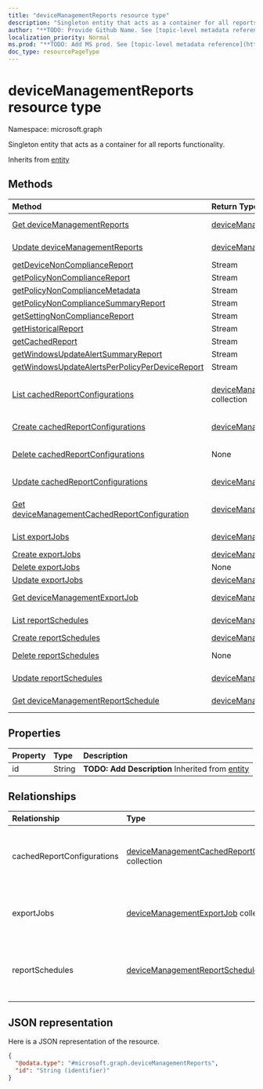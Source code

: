 ```yaml
---
title: "deviceManagementReports resource type"
description: "Singleton entity that acts as a container for all reports functionality."
author: "**TODO: Provide Github Name. See [topic-level metadata reference](https://msgo.azurewebsites.net/add/document/guidelines/metadata.html#topic-level-metadata)**"
localization_priority: Normal
ms.prod: "**TODO: Add MS prod. See [topic-level metadata reference](https://msgo.azurewebsites.net/add/document/guidelines/metadata.html#topic-level-metadata)**"
doc_type: resourcePageType
---
```


# deviceManagementReports resource type


Namespace: microsoft.graph

Singleton entity that acts as a container for all reports functionality.


Inherits from [entity](../resources/entity.md)

## Methods
|Method|Return Type|Description|
|:---|:---|:---|
|[Get deviceManagementReports](../api/devicemanagementreports-get.md)|[deviceManagementReports](../resources/devicemanagementreports.md)|Read the properties and relationships of a [deviceManagementReports](../resources/devicemanagementreports.md) object.|
|[Update deviceManagementReports](../api/devicemanagementreports-update.md)|[deviceManagementReports](../resources/devicemanagementreports.md)|Update the properties of a [deviceManagementReports](../resources/devicemanagementreports.md) object.|
|[getDeviceNonComplianceReport](../api/devicemanagementreports-getdevicenoncompliancereport.md)|Stream|**TODO: Add Description**|
|[getPolicyNonComplianceReport](../api/devicemanagementreports-getpolicynoncompliancereport.md)|Stream|**TODO: Add Description**|
|[getPolicyNonComplianceMetadata](../api/devicemanagementreports-getpolicynoncompliancemetadata.md)|Stream|**TODO: Add Description**|
|[getPolicyNonComplianceSummaryReport](../api/devicemanagementreports-getpolicynoncompliancesummaryreport.md)|Stream|**TODO: Add Description**|
|[getSettingNonComplianceReport](../api/devicemanagementreports-getsettingnoncompliancereport.md)|Stream|**TODO: Add Description**|
|[getHistoricalReport](../api/devicemanagementreports-gethistoricalreport.md)|Stream|**TODO: Add Description**|
|[getCachedReport](../api/devicemanagementreports-getcachedreport.md)|Stream|**TODO: Add Description**|
|[getWindowsUpdateAlertSummaryReport](../api/devicemanagementreports-getwindowsupdatealertsummaryreport.md)|Stream|**TODO: Add Description**|
|[getWindowsUpdateAlertsPerPolicyPerDeviceReport](../api/devicemanagementreports-getwindowsupdatealertsperpolicyperdevicereport.md)|Stream|**TODO: Add Description**|
|[List cachedReportConfigurations](../api/devicemanagementreports-list-cachedreportconfigurations.md)|[deviceManagementCachedReportConfiguration](../resources/devicemanagementcachedreportconfiguration.md) collection|Get the deviceManagementCachedReportConfigurations from the cachedReportConfigurations navigation property.|
|[Create cachedReportConfigurations](../api/devicemanagementreports-post-cachedreportconfigurations.md)|[deviceManagementCachedReportConfiguration](../resources/devicemanagementcachedreportconfiguration.md)|Create a new cachedReportConfigurations object.|
|[Delete cachedReportConfigurations](../api/devicemanagementreports-delete-cachedreportconfigurations.md)|None|Delete a [deviceManagementCachedReportConfiguration](../resources/devicemanagementcachedreportconfiguration.md) object.|
|[Update cachedReportConfigurations](../api/devicemanagementreports-update-cachedreportconfigurations.md)|[deviceManagementCachedReportConfiguration](../resources/devicemanagementcachedreportconfiguration.md)|Update the properties of a cachedReportConfigurations object.|
|[Get deviceManagementCachedReportConfiguration](../api/devicemanagementcachedreportconfiguration-get.md)|[deviceManagementCachedReportConfiguration](../resources/devicemanagementcachedreportconfiguration.md)|Read the properties and relationships of a [deviceManagementCachedReportConfiguration](../resources/devicemanagementcachedreportconfiguration.md) object.|
|[List exportJobs](../api/devicemanagementreports-list-exportjobs.md)|[deviceManagementExportJob](../resources/devicemanagementexportjob.md) collection|Get the deviceManagementExportJobs from the exportJobs navigation property.|
|[Create exportJobs](../api/devicemanagementreports-post-exportjobs.md)|[deviceManagementExportJob](../resources/devicemanagementexportjob.md)|Create a new exportJobs object.|
|[Delete exportJobs](../api/devicemanagementreports-delete-exportjobs.md)|None|Delete an [deviceManagementExportJob](../resources/devicemanagementexportjob.md) object.|
|[Update exportJobs](../api/devicemanagementreports-update-exportjobs.md)|[deviceManagementExportJob](../resources/devicemanagementexportjob.md)|Update the properties of an exportJobs object.|
|[Get deviceManagementExportJob](../api/devicemanagementexportjob-get.md)|[deviceManagementExportJob](../resources/devicemanagementexportjob.md)|Read the properties and relationships of a [deviceManagementExportJob](../resources/devicemanagementexportjob.md) object.|
|[List reportSchedules](../api/devicemanagementreports-list-reportschedules.md)|[deviceManagementReportSchedule](../resources/devicemanagementreportschedule.md) collection|Get the deviceManagementReportSchedules from the reportSchedules navigation property.|
|[Create reportSchedules](../api/devicemanagementreports-post-reportschedules.md)|[deviceManagementReportSchedule](../resources/devicemanagementreportschedule.md)|Create a new reportSchedules object.|
|[Delete reportSchedules](../api/devicemanagementreports-delete-reportschedules.md)|None|Delete a [deviceManagementReportSchedule](../resources/devicemanagementreportschedule.md) object.|
|[Update reportSchedules](../api/devicemanagementreports-update-reportschedules.md)|[deviceManagementReportSchedule](../resources/devicemanagementreportschedule.md)|Update the properties of a reportSchedules object.|
|[Get deviceManagementReportSchedule](../api/devicemanagementreportschedule-get.md)|[deviceManagementReportSchedule](../resources/devicemanagementreportschedule.md)|Read the properties and relationships of a [deviceManagementReportSchedule](../resources/devicemanagementreportschedule.md) object.|

## Properties
|Property|Type|Description|
|:---|:---|:---|
|id|String|**TODO: Add Description** Inherited from [entity](../resources/entity.md)|

## Relationships
|Relationship|Type|Description|
|:---|:---|:---|
|cachedReportConfigurations|[deviceManagementCachedReportConfiguration](../resources/devicemanagementcachedreportconfiguration.md) collection|Entity representing the configuration of a cached report|
|exportJobs|[deviceManagementExportJob](../resources/devicemanagementexportjob.md) collection|Entity representing a job to export a report|
|reportSchedules|[deviceManagementReportSchedule](../resources/devicemanagementreportschedule.md) collection|Entity representing a schedule for which reports are delivered|

## JSON representation
Here is a JSON representation of the resource.
<!-- {
  "blockType": "resource",
  "keyProperty": "id",
  "@odata.type": "microsoft.graph.deviceManagementReports",
  "baseType": "microsoft.graph.entity",
  "openType": false
}
-->
``` json
{
  "@odata.type": "#microsoft.graph.deviceManagementReports",
  "id": "String (identifier)"
}
```

